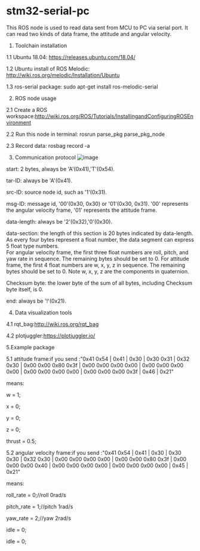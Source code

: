 # stm32-serial-pc
This ROS node is used to read data sent from MCU to PC via serial port. It can read two kinds of data frame, the attitude and angular velocity. 

1. Toolchain installation

1.1 Ubuntu 18.04:
https://releases.ubuntu.com/18.04/

1.2 Ubuntu install of ROS Melodic:
http://wiki.ros.org/melodic/Installation/Ubuntu

1.3 ros-serial package:
sudo apt-get install ros-melodic-serial

2. ROS node usage

2.1 Create a ROS workspace:http://wiki.ros.org/ROS/Tutorials/InstallingandConfiguringROSEnvironment

2.2 Run this node in terminal: rosrun parse_pkg parse_pkg_node

2.3 Record data: rosbag record -a

3. Communication protocol
![image](https://user-images.githubusercontent.com/30153639/119234062-6de55c80-bb5e-11eb-8723-11e260e9fdf8.png)

start: 2 bytes, always be 'A'(0x41),'T'(0x54).

tar-ID: always be 'A'(0x41). 

src-ID: source node id, such as '1'(0x31).

msg-ID: message id, '00'(0x30, 0x30) or '01'(0x30, 0x31). 
'00' represents the angular velocity frame, '01' represents the attitude frame. 

data-length: always be '2'(0x32),'0'(0x30).

data-section: the length of this section is 20 bytes indicated by data-length. As every four bytes represent a float number, the data segment can express 5 float type numbers.  
For angular velocity frame, the first three float numbers are roll, pitch, and yaw rate in sequence. The remaining bytes should be set to 0. 
For attitude frame, the first 4 float numbers are w, x, y, z in sequence. The remaining bytes should be set to 0. Note w, x, y, z are the components in quaternion. 

Checksum byte: the lower byte of the sum of all bytes, including Checksum byte itself, is 0.

end: always be  '!'(0x21).

4. Data visualization tools

4.1 rqt_bag:http://wiki.ros.org/rqt_bag

4.2 plotjuggler:https://plotjuggler.io/

5.Example package

5.1 attitude frame:if you send :"0x41 0x54 | 0x41 | 0x30 | 0x30 0x31 | 0x32 0x30 | 0x00 0x00 0x80 0x3f | 0x00 0x00 0x00 0x00 | 0x00 0x00 0x00 0x00 | 0x00 0x00 0x00 0x00 | 0x00 0x00 0x00 0x3f | 0x46 | 0x21"

means:

w = 1;

x = 0;

y = 0;

z = 0;

thrust = 0.5;

5.2 angular velocity frame:if you send :"0x41 0x54 | 0x41 | 0x30 | 0x30 0x30 | 0x32 0x30 | 0x00 0x00 0x00 0x00 | 0x00 0x00 0x80 0x3f | 0x00 0x00 0x00 0x40 | 0x00 0x00 0x00 0x00 | 0x00 0x00 0x00 0x00 | 0x45 | 0x21"

means:

roll_rate = 0;//roll  0rad/s

pitch_rate = 1;//pitch 1rad/s

yaw_rate = 2;//yaw   2rad/s

idle = 0;

idle = 0;
